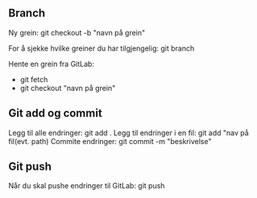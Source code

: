 ## Branch 

Ny grein: git checkout -b "navn på grein"

For å sjekke hvilke greiner du har tilgjengelig: git branch

Hente en grein fra GitLab: 
- git fetch 
- git checkout "navn på grein" 

## Git add og commit
Legg til alle endringer: git add .
Legg til endringer i en fil: git add "nav på fil(evt. path)
Commite endringer:  git commit -m "beskrivelse"

## Git push
Når du skal pushe endringer til GitLab: git push
